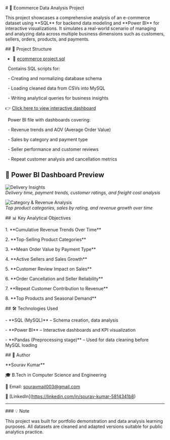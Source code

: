 \# 🛒 Ecommerce Data Analysis Project



This project showcases a comprehensive analysis of an e-commerce dataset using \*\*SQL\*\* for backend data modeling and \*\*Power BI\*\* for interactive visualizations. It simulates a real-world scenario of managing and analyzing data across multiple business dimensions such as customers, sellers, orders, products, and payments.



\## 📂 Project Structure



- 📄 [ecommerce project.sql](https://github.com/sourav-003/ecommerce-data-analysis/blob/main/ecommerce%20project.sql)


&nbsp; Contains SQL scripts for:

&nbsp; - Creating and normalizing database schema

&nbsp; - Loading cleaned data from CSVs into MySQL

&nbsp; - Writing analytical queries for business insights



👉 [Click here to view interactive dashboard](https://app.powerbi.com/view?r=your_public_link)


&nbsp; Power BI file with dashboards covering:

&nbsp; - Revenue trends and AOV (Average Order Value)

&nbsp; - Sales by category and payment type

&nbsp; - Seller performance and customer reviews

&nbsp; - Repeat customer analysis and cancellation metrics

## 📸 Power BI Dashboard Preview

![Delivery Insights](dashboard1.png)  
*Delivery time, payment trends, customer ratings, and freight cost analysis*

![Category & Revenue Analysis](dashboard2.png)  
*Top product categories, sales by rating, and revenue growth over time*



\## 📊 Key Analytical Objectives



1\. \*\*Cumulative Revenue Trends Over Time\*\*

2\. \*\*Top-Selling Product Categories\*\*

3\. \*\*Mean Order Value by Payment Type\*\*

4\. \*\*Active Sellers and Sales Growth\*\*

5\. \*\*Customer Review Impact on Sales\*\*

6\. \*\*Order Cancellation and Seller Reliability\*\*

7\. \*\*Repeat Customer Contribution to Revenue\*\*

8\. \*\*Top Products and Seasonal Demand\*\*



\## 🛠 Technologies Used



\- \*\*SQL (MySQL)\*\* – Schema creation, data analysis

\- \*\*Power BI\*\* – Interactive dashboards and KPI visualization

\- \*\*Pandas (Preprocessing stage)\*\* – Used for data cleaning before MySQL loading



\## 📌 Author



\*\*Sourav Kumar\*\*  

🎓 B.Tech in Computer Science and Engineering  

📧 Email: souravmail003@gmail.com  

🔗 \[LinkedIn](https://linkedin.com/in/sourav-kumar-5814341b8)



---



\### 💡 Note

This project was built for portfolio demonstration and data analysis learning purposes. All datasets are cleaned and adapted versions suitable for public analytics practice.




